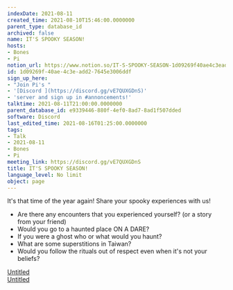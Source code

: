 ```yaml
---
indexDate: 2021-08-11
created_time: 2021-08-10T15:46:00.0000000
parent_type: database_id
archived: false
name: IT'S SPOOKY SEASON!
hosts:
- Bones
- Pi
notion_url: https://www.notion.so/IT-S-SPOOKY-SEASON-1d09269f40ae4c3eadd27645e3006ddf
id: 1d09269f-40ae-4c3e-add2-7645e3006ddf
sign_up_here:
- "Join Pi's "
- '[Discord ](https://discord.gg/vE7QUXGDnS)'
- 'server and sign up in #annoncements!'
talktime: 2021-08-11T21:00:00.0000000
parent_database_id: e9339446-880f-4ef0-8ad7-8ad1f507dded
software: Discord
last_edited_time: 2021-08-16T01:25:00.0000000
tags:
- Talk
- 2021-08-11
- Bones
- Pi
meeting_link: https://discord.gg/vE7QUXGDnS
title: IT'S SPOOKY SEASON!
language_level: No limit
object: page
---
```


It's that time of the year again! Share your spooky experiences with us!
   - Are there any encounters that you experienced yourself? (or a story from your friend)
   - Would you go to a haunted place ON A
  DARE?
   - If you were a ghost who or what would you haunt?
   - What are some superstitions in Taiwan?
   - Would you follow the rituals out of respect even when it's not your beliefs?


[Untitled](https://www.notion.so/12c4a9e645d54aefa860b5f927a0b220)   
[Untitled](https://www.notion.so/482e61b02b9c4456b2b4fe86bb7544c6)   







